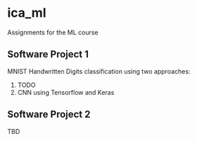 # ica_ml

Assignments for the ML course

## Software Project 1

MNIST Handwritten Digits classification using two approaches:

1. TODO
2. CNN using Tensorflow and Keras

## Software Project 2

TBD
